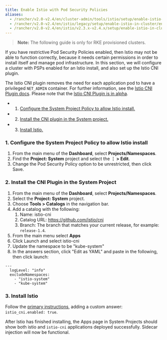```yaml
---
title: Enable Istio with Pod Security Policies
aliases:
  - /rancher/v2.0-v2.4/en/cluster-admin/tools/istio/setup/enable-istio-in-cluster/enable-istio-with-psp
  - /rancher/v2.0-v2.4/en/istio/legacy/setup/enable-istio-in-cluster/enable-istio-with-psp
  - /rancher/v2.0-v2.4/en/istio/v2.3.x-v2.4.x/setup/enable-istio-in-cluster/enable-istio-with-psp
---
```


 >**Note:** The following guide is only for RKE provisioned clusters.

If you have restrictive Pod Security Policies enabled, then Istio may not be able to function correctly, because it needs certain permissions in order to install itself and manage pod infrastructure. In this section, we will configure a cluster with PSPs enabled for an Istio install, and also set up the Istio CNI plugin. 

The Istio CNI plugin removes the need for each application pod to have a privileged `NET_ADMIN` container. For further information, see the [Istio CNI Plugin docs](https://istio.io/docs/setup/additional-setup/cni). Please note that the [Istio CNI Plugin is in alpha](https://istio.io/about/feature-stages.md).

- 1. [Configure the System Project Policy to allow Istio install.](#1-configure-the-system-project-policy-to-allow-istio-install)
- 2. [Install the CNI plugin in the System project.](#2-install-the-cni-plugin-in-the-system-project)
- 3. [Install Istio.](#3-install-istio)

### 1. Configure the System Project Policy to allow Istio install

1. From the main menu of the **Dashboard**, select **Projects/Namespaces**.
1. Find the **Project: System** project and select the **&#8942; > Edit**.
1. Change the Pod Security Policy option to be unrestricted, then click Save.


### 2. Install the CNI Plugin in the System Project

1. From the main menu of the **Dashboard**, select **Projects/Namespaces**.
1. Select the **Project: System** project.
1. Choose **Tools > Catalogs** in the navigation bar.
1. Add a catalog with the following:
	1. Name: istio-cni
	1. Catalog URL: https://github.com/istio/cni
	1. Branch: The branch that matches your current release, for example: `release-1.4`.
1. From the main menu select **Apps**
1. Click Launch and select istio-cni
1. Update the namespace to be "kube-system"
1. In the answers section, click "Edit as YAML" and paste in the following, then click launch:

```
---
  logLevel: "info"
  excludeNamespaces:
    - "istio-system"
    - "kube-system"
```

### 3. Install Istio

Follow the [primary instructions](./cluster-admin/tools/istio/setup/enable-istio-in-cluster.md), adding a custom answer: `istio_cni.enabled: true`.

After Istio has finished installing, the Apps page in System Projects should show both istio and `istio-cni` applications deployed successfully. Sidecar injection will now be functional.
